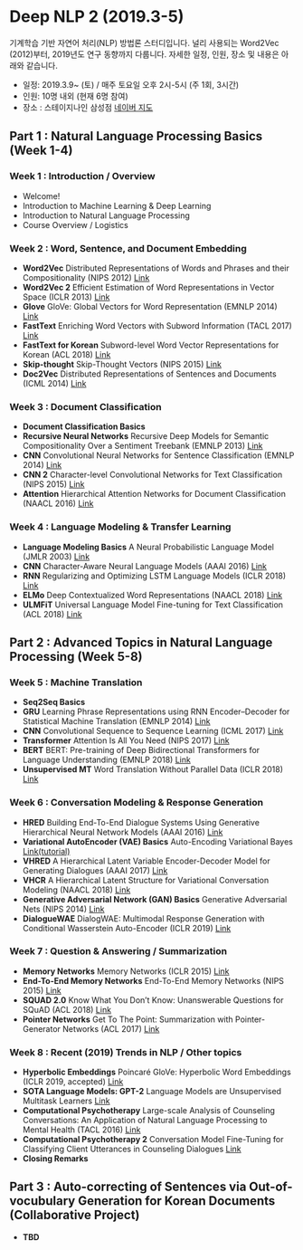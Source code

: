 # Deep NLP 2 (2019.3-5)
기계학습 기반 자연어 처리(NLP) 방법론 스터디입니다. 널리 사용되는 Word2Vec (2012)부터, 2019년도 연구 동향까지 다룹니다. 자세한 일정, 인원, 장소 및 내용은 아래와 같습니다.

- 일정: 2019.3.9~ (토) / 매주 토요일 오후 2시-5시 (주 1회, 3시간)
- 인원: 10명 내외 (현재 6명 참여)
- 장소 : 스테이지나인 삼성점 [네이버 지도](https://map.naver.com/local/siteview.nhn?code=1042227506)

## Part 1 : Natural Language Processing Basics (Week 1-4)

### **Week 1 : Introduction / Overview**
- Welcome!
- Introduction to Machine Learning & Deep Learning
- Introduction to Natural Language Processing
- Course Overview / Logistics

### Week 2 : Word, Sentence, and Document Embedding
- **Word2Vec** Distributed Representations of Words and Phrases and their Compositionality (NIPS 2012) [Link](https://papers.nips.cc/paper/5021-distributed-representations-of-words-and-phrases-and-their-compositionality.pdf)
- **Word2Vec 2** Efficient Estimation of Word Representations in Vector Space (ICLR 2013) [Link](https://arxiv.org/pdf/1301.3781.pdf)
- **Glove** GloVe: Global Vectors for Word Representation (EMNLP 2014) [Link](https://nlp.stanford.edu/pubs/glove.pdf)
- **FastText** Enriching Word Vectors with Subword Information (TACL 2017) [Link](https://arxiv.org/pdf/1607.04606.pdf)
- **FastText for Korean** Subword-level Word Vector Representations for Korean (ACL 2018) [Link](http://aclweb.org/anthology/P18-1226)
- **Skip-thought** Skip-Thought Vectors (NIPS 2015) [Link](https://papers.nips.cc/paper/5950-skip-thought-vectors.pdf)
- **Doc2Vec** Distributed Representations of Sentences and Documents (ICML 2014)  [Link](https://cs.stanford.edu/~quocle/paragraph_vector.pdf)

### Week 3 : Document Classification
- **Document Classification Basics**
- **Recursive Neural Networks** Recursive Deep Models for Semantic Compositionality Over a Sentiment Treebank (EMNLP 2013) [Link](https://nlp.stanford.edu/~socherr/EMNLP2013_RNTN.pdf)
- **CNN** Convolutional Neural Networks for Sentence Classification (EMNLP 2014) [Link](https://arxiv.org/pdf/1408.5882.pdf)
- **CNN 2** Character-level Convolutional Networks for Text Classification (NIPS 2015) [Link](https://papers.nips.cc/paper/5782-character-level-convolutional-networks-for-text-classification.pdf)
- **Attention** Hierarchical Attention Networks for Document Classification (NAACL 2016) [Link](https://www.cs.cmu.edu/~hovy/papers/16HLT-hierarchical-attention-networks.pdf)

### Week 4 : Language Modeling & Transfer Learning
- **Language Modeling Basics** A Neural Probabilistic Language Model (JMLR 2003) [Link](http://www.jmlr.org/papers/volume3/bengio03a/bengio03a.pdf)
- **CNN** Character-Aware Neural Language Models (AAAI 2016) [Link](https://www.aaai.org/ocs/index.php/AAAI/AAAI16/paper/viewFile/12489/12017)
- **RNN** Regularizing and Optimizing LSTM Language Models (ICLR 2018) [Link](https://openreview.net/pdf?id=SyyGPP0TZ)
- **ELMo** Deep Contextualized Word Representations (NAACL 2018) [Link](https://arxiv.org/pdf/1802.05365.pdf)
- **ULMFiT** Universal Language Model Fine-tuning for Text Classification (ACL 2018) [Link](https://arxiv.org/pdf/1801.06146.pdf)

## Part 2 : Advanced Topics in Natural Language Processing (Week 5-8)

### Week 5 : Machine Translation
- **Seq2Seq Basics**
- **GRU** Learning Phrase Representations using RNN Encoder–Decoder for Statistical Machine Translation (EMNLP 2014) [Link](https://www.aclweb.org/anthology/D14-1179)
- **CNN** Convolutional Sequence to Sequence Learning (ICML 2017) [Link](http://proceedings.mlr.press/v70/gehring17a/gehring17a.pdf)
- **Transformer** Attention Is All You Need (NIPS 2017) [Link](https://arxiv.org/pdf/1706.03762.pdf)
- **BERT** BERT: Pre-training of Deep Bidirectional Transformers for Language Understanding (EMNLP 2018) [Link](https://arxiv.org/pdf/1810.04805.pdf)
- **Unsupervised MT** Word Translation Without Parallel Data (ICLR 2018) [Link](https://arxiv.org/pdf/1710.04087.pdf)

### Week 6 : Conversation Modeling & Response Generation
- **HRED** Building End-To-End Dialogue Systems Using Generative Hierarchical Neural Network Models (AAAI 2016) [Link](https://arxiv.org/pdf/1507.04808.pdf)
- **Variational AutoEncoder (VAE) Basics** Auto-Encoding Variational Bayes [Link(tutorial)](https://arxiv.org/pdf/1606.05908.pdf)
- **VHRED** A Hierarchical Latent Variable Encoder-Decoder Model for Generating Dialogues (AAAI 2017) [Link](http://www.cs.toronto.edu/~lcharlin/papers/vhred_aaai17.pdf)
- **VHCR** A Hierarchical Latent Structure for Variational Conversation Modeling (NAACL 2018) [Link](https://arxiv.org/pdf/1804.03424.pdf)
- **Generative Adversarial Network (GAN) Basics** Generative Adversarial Nets (NIPS 2014) [Link](https://papers.nips.cc/paper/5423-generative-adversarial-nets.pdf)
- **DialogueWAE** DialogWAE: Multimodal Response Generation with Conditional Wasserstein Auto-Encoder (ICLR 2019) [Link](https://openreview.net/pdf?id=BkgBvsC9FQ)

### Week 7 : Question & Answering / Summarization
- **Memory Networks** Memory Networks (ICLR 2015) [Link](https://arxiv.org/pdf/1410.3916.pdf)
- **End-To-End Memory Networks** End-To-End Memory Networks (NIPS 2015) [Link](https://papers.nips.cc/paper/5846-end-to-end-memory-networks.pdf)
- **SQUAD 2.0** Know What You Don’t Know: Unanswerable Questions for SQuAD (ACL 2018) [Link](http://www.aclweb.org/anthology/P18-2124)
- **Pointer Networks** Get To The Point: Summarization with Pointer-Generator Networks (ACL 2017) [Link](http://aclweb.org/anthology/P17-1099)

### Week 8 : Recent (2019) Trends in NLP / Other topics
- **Hyperbolic Embeddings** Poincaré GloVe: Hyperbolic Word Embeddings (ICLR 2019, accepted) [Link](https://openreview.net/pdf?id=Ske5r3AqK7)
- **SOTA Language Models: GPT-2** Language Models are Unsupervised Multitask Learners [Link](https://d4mucfpksywv.cloudfront.net/better-language-models/language_models_are_unsupervised_multitask_learners.pdf)
- **Computational Psychotherapy** Large-scale Analysis of Counseling Conversations: An Application of Natural Language Processing to Mental Health (TACL 2016) [Link](http://www.aclweb.org/anthology/Q16-1033)
- **Computational Psychotherapy 2** Conversation Model Fine-Tuning for Classifying Client Utterances in Counseling Dialogues [Link](https://naacl2019.org/)
- **Closing Remarks**

## Part 3 : Auto-correcting of Sentences via Out-of-vocubulary Generation for Korean Documents (Collaborative Project)
- **TBD**
